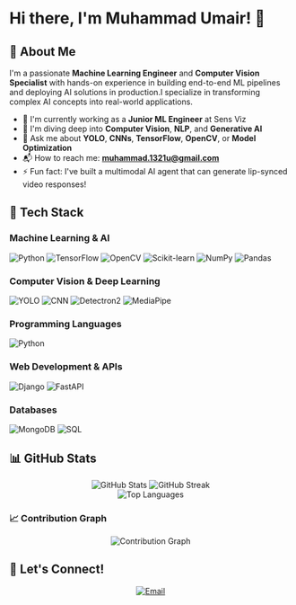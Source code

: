 # Hi there, I'm Muhammad Umair! 👋

## 📌 About Me
I'm a passionate **Machine Learning Engineer** and **Computer Vision Specialist** with hands-on experience in building end-to-end ML pipelines and deploying AI solutions in production.I specialize in transforming complex AI concepts into real-world applications.

- 💼 I'm currently working as a **Junior ML Engineer** at Sens Viz
- 🤖 I'm diving deep into **Computer Vision**, **NLP**, and **Generative AI**
- 🧠 Ask me about **YOLO**, **CNNs**, **TensorFlow**, **OpenCV**, or **Model Optimization**
- 📬 How to reach me: **muhammad.1321u@gmail.com**
- ⚡ Fun fact: I've built a multimodal AI agent that can generate lip-synced video responses!

## 🧰 Tech Stack

### Machine Learning & AI
![Python](https://img.shields.io/badge/-Python-3776AB?style=flat-square&logo=python&logoColor=white)
![TensorFlow](https://img.shields.io/badge/-TensorFlow-FF6F00?style=flat-square&logo=tensorflow&logoColor=white)
![OpenCV](https://img.shields.io/badge/-OpenCV-5C3EE8?style=flat-square&logo=opencv&logoColor=white)
![Scikit-learn](https://img.shields.io/badge/-Scikit--learn-F7931E?style=flat-square&logo=scikit-learn&logoColor=white)
![NumPy](https://img.shields.io/badge/-NumPy-013243?style=flat-square&logo=numpy&logoColor=white)
![Pandas](https://img.shields.io/badge/-Pandas-150458?style=flat-square&logo=pandas&logoColor=white)

### Computer Vision & Deep Learning
![YOLO](https://img.shields.io/badge/-YOLO-00FFFF?style=flat-square&logo=yolo&logoColor=black)
![CNN](https://img.shields.io/badge/-CNN-FF6B6B?style=flat-square&logo=neural-network&logoColor=white)
![Detectron2](https://img.shields.io/badge/-Detectron2-1877F2?style=flat-square&logo=facebook&logoColor=white)
![MediaPipe](https://img.shields.io/badge/-MediaPipe-0066CC?style=flat-square&logo=google&logoColor=white)

### Programming Languages
![Python](https://img.shields.io/badge/-Python-3776AB?style=flat-square&logo=python&logoColor=white)

### Web Development & APIs
![Django](https://img.shields.io/badge/-Django-092E20?style=flat-square&logo=django&logoColor=white)
![FastAPI](https://img.shields.io/badge/-FastAPI-009688?style=flat-square&logo=fastapi&logoColor=white)

### Databases
![MongoDB](https://img.shields.io/badge/-MongoDB-47A248?style=flat-square&logo=mongodb&logoColor=white)
![SQL](https://img.shields.io/badge/-SQL-003B57?style=flat-square&logo=sqlite&logoColor=white)

## 📊 GitHub Stats

<div align="center">
  <img src="https://github-readme-stats.vercel.app/api?username=Muhammad-Umair-0&show_icons=true&theme=radical&hide_border=true&include_all_commits=true&count_private=true&cache_seconds=7200" alt="GitHub Stats" />
  <img src="https://github-readme-streak-stats.herokuapp.com/?user=Muhammad-Umair-0&theme=radical&hide_border=true" alt="GitHub Streak" />
</div>

<div align="center">
  <img src="https://github-readme-stats.vercel.app/api/top-langs/?username=Muhammad-Umair-0&layout=compact&theme=radical&hide_border=true&langs_count=6&cache_seconds=7200" alt="Top Languages" />
</div>


### 📈 Contribution Graph
<div align="center">
  <img src="https://github-readme-activity-graph.vercel.app/graph?username=Muhammad-Umair-0&theme=redical&hide_border=true&custom_title=Contribution%20Graph" alt="Contribution Graph" />
</div>


## 🤝 Let's Connect!

<div align="center">

[![Email](https://img.shields.io/badge/-Email-D14836?style=for-the-badge&logo=gmail&logoColor=white)](mailto:muhammad.1321u@gmail.com)
